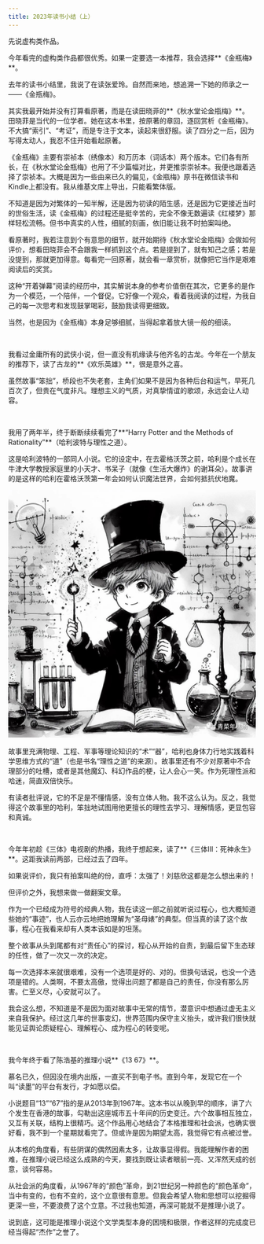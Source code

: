 ```yaml
---
title: 2023年读书小结（上）
---
```


先说虚构类作品。

今年看完的虚构类作品都很优秀。如果一定要选一本推荐，我会选择**《金瓶梅》**。

去年的读书小结里，我说了在读张爱玲。自然而来地，想追溯一下她的师承之一——《金瓶梅》。

其实我最开始并没有打算看原著，而是在读田晓菲的**《秋水堂论金瓶梅》**。田晓菲是当代的一位学者。她在这本书里，按原著的章回，逐回赏析《金瓶梅》。不大搞“索引”、“考证”，而是专注于文本，读起来很舒服。读了四分之一后，因为写得太动人，我忍不住开始看起原著。

《金瓶梅》主要有崇祯本（绣像本）和万历本（词话本）两个版本。它们各有所长，在《秋水堂论金瓶梅》也用了不少篇幅对比，并更推崇崇祯本。我便也跟着选择了崇祯本。大概是因为一些由来已久的偏见，《金瓶梅》原书在微信读书和Kindle上都没有。我从维基文库上导出，只能看繁体版。

不知道是因为对繁体的一知半解，还是因为初读的陌生感，还是因为它更接近当时的世俗生活，读《金瓶梅》的过程还是挺辛苦的，完全不像无数遍读《红楼梦》那样轻松流畅。但书中真实的人性，细腻的刻画，依旧能让我不时拍案叫绝。

看原著时，我若注意到个有意思的细节，就开始期待《秋水堂论金瓶梅》会做如何评价，想看田晓菲会不会跟我一样抓到这个点。若是提到了，就有知己之感；若是没提到，那就更加得意。每看完一回原著，就会看一章赏析，就像把它当作是艰难阅读后的奖赏。

这种“开着弹幕”阅读的经历中，其实解说本身的参考价值倒在其次，它更多的是作为一个模范，一个陪伴，一个督促。它好像一个观众，看着我阅读的过程，为我自己的每一次思考和发现鼓掌喝彩，鼓励我读得更细致。

当然，也是因为《金瓶梅》本身足够细腻，当得起拿着放大镜一般的细读。

<br/>

我看过金庸所有的武侠小说，但一直没有机缘读与他齐名的古龙。今年在一个朋友的推荐下，读了古龙的**《欢乐英雄》**，很是意外之喜。

虽然故事“笨拙”，桥段也不失老套，主角们如果不是因为各种后台和运气，早死几百次了，但贵在气度非凡。理想主义的气质，对真挚情谊的歌颂，永远会让人动容。

<br/>

我用了两年半，终于断断续续看完了**“Harry Potter and the Methods of Rationality”**（哈利波特与理性之道）。

这是哈利波特的一部同人小说。它的设定中，在去霍格沃茨之前，哈利是个成长在牛津大学教授家庭里的小天才、书呆子（就像《生活大爆炸》的谢耳朵）。故事讲的是这样的哈利在霍格沃茨第一年会如何认识魔法世界，会如何抵抗伏地魔。

![](/assets/images/2023-12-25-read-1.JPG)

故事里充满物理、工程、军事等理论知识的“术”“器”，哈利也身体力行地实践着科学思维方式的“道”（也是书名“理性之道”的来源）。故事里还有不少对原著中不合理部分的吐槽，或者是其他魔幻、科幻作品的梗，让人会心一笑。作为死理性派和哈迷，简直双倍快乐。

有读者批评说，它的不足是不懂情感，没有立体人物。我不这么认为。反之，我觉得这个故事里的哈利，笨拙地试图用他更擅长的理性去学习、理解情感，更显包容和真诚。

<br/>

今年年初趁《三体》电视剧的热播，我终于想起来，读了**《三体Ⅲ：死神永生》**。这距我读前两部，已经过去了四年。

如果说评价，我只有拍案叫绝的份，直呼：太强了！刘慈欣这都是怎么想出来的！

但评价之外，我想来做一做翻案文章。

作为一个已经成为符号的经典人物，我在读这一部之前就听说过程心，也大概知道些她的“事迹”，也人云亦云地把她理解为“圣母婊”的典型。但当真的读了这个故事，程心在我看来却有人类本该如是的坦荡。

整个故事从头到尾都有对“责任心”的探讨，程心从开始的自责，到最后留下生态球的任性，做了一次又一次的决定。

每一次选择本来就很艰难，没有一个选项是好的、对的。但换句话说，也没一个选项是错的。人类啊，不要太高傲，觉得出问题了都是自己的责任，你没有那么厉害。仁至义尽，心安就可以了。

我会这么想，不知道是不是因为面对故事中无常的情节，潜意识中想通过虚无主义来自我保护。经过这几年的世事变幻，世界范围内保守主义抬头，或许我们很快就能见证舆论质疑程心、理解程心、成为程心的转变呢。

<br/>

我今年终于看了陈浩基的推理小说**《13 67》**。

慕名已久，但因没在境内出版，一直买不到电子书。直到今年，发现它在一个叫“读墨”的平台有发行，才如愿以偿。

小说题目“13”“67”指的是从2013年到1967年。这本书以从晚到早的顺序，讲了六个发生在香港的故事，勾勒出这座城市五十年间的历史变迁。六个故事相互独立，又互有关联，结构上很精巧。这个作品用心地结合了本格推理和社会派，也确实很好看，我不到一个星期就看完了。但或许是因为期望太高，我觉得它有点被过誉。

从本格的角度看，有些阴谋的偶然因素太多，让故事显得假。我能理解作者的困难，在推理小说已经这么成熟的今天，要找到既让读者眼前一亮、又浑然天成的创意，谈何容易。

从社会派的角度看，从1967年的“颜色”革命，到21世纪另一种颜色的“颜色革命”，当中有变的，也有不变的，这个立意很有意思。但我会希望人物和思想可以挖掘得更深一些，不要浪费了这个立意。不过我也知道，再深可能就不是推理小说了。

说到底，这可能是推理小说这个文学类型本身的困境和极限，作者这样的完成度已经当得起“杰作”之誉了。
